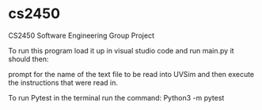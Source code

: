 # cs2450
CS2450 Software Engineering Group Project

To run this program load it up in visual studio code and run main.py it should then:

prompt for the name of the text file to be read into UVSim and then execute the instructions that were read in.

To run Pytest in the terminal run the command:
Python3 -m pytest
